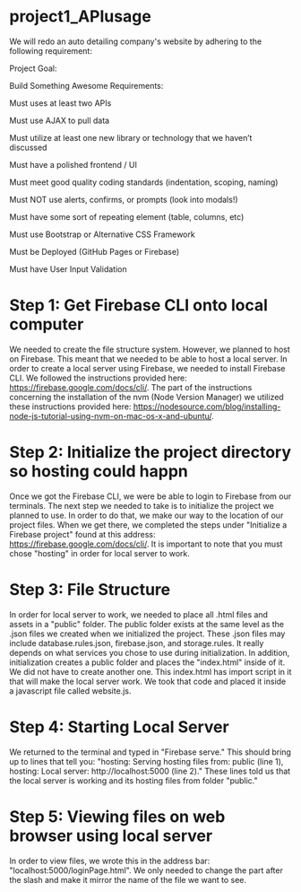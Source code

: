 # project1_APIusage
We will redo an auto detailing company's website by adhering to the following requirement: 

Project Goal:

Build Something Awesome
Requirements:

Must uses at least two APIs

Must use AJAX to pull data

Must utilize at least one new library or technology that we haven’t discussed

Must have a polished frontend / UI

Must meet good quality coding standards (indentation, scoping, naming)

Must NOT use alerts, confirms, or prompts (look into modals!)

Must have some sort of repeating element (table, columns, etc)

Must use Bootstrap or Alternative CSS Framework

Must be Deployed (GitHub Pages or Firebase)

Must have User Input Validation


# Step 1: Get Firebase CLI onto local computer

We needed to create the file structure system. However, we planned to host on Firebase. This meant that we needed to be able to host a local server. In order to create a local server using Firebase, we needed to install Firebase CLI. We followed the instructions provided here: https://firebase.google.com/docs/cli/. The part of the instructions concerning the installation of the nvm (Node Version Manager) we utilized these instructions provided here: https://nodesource.com/blog/installing-node-js-tutorial-using-nvm-on-mac-os-x-and-ubuntu/.  


# Step 2: Initialize the project directory so hosting could happn

Once we got the Firebase CLI, we were be able to login to Firebase from our terminals. The next step we needed to take is to initialize the project we planned to use. In order to do that, we make our way to the location of our project files. When we get there, we completed the steps under "Initialize a Firebase project" found at this address: https://firebase.google.com/docs/cli/. It is important to note that you must chose "hosting" in order for local server to work.

# Step 3: File Structure

In order for local server to work, we needed to place all .html files and assets in a "public" folder. The public folder exists at the same level as the .json files we created when we initialized the project. These .json files may include database.rules.json, firebase.json, and storage.rules. It really depends on what services you chose to use during initialization. In addition, initialization creates a public folder and places the "index.html" inside of it. We did not have to create another one. This index.html has import script in it that will make the local server work. We took that code and placed it inside a javascript file called website.js. 

# Step 4: Starting Local Server

We returned to the terminal and typed in "Firebase serve." This should bring up to lines that tell you: "hosting: Serving hosting files from: public (line 1), hosting: Local server: http://localhost:5000 (line 2)." These lines told us that the local server is working and its hosting files from folder "public." 

# Step 5: Viewing files on web browser using local server

In order to view files, we wrote this in the address bar: "localhost:5000/loginPage.html". We only needed to change the part after the slash and make it mirror the name of the file we want to see. 








